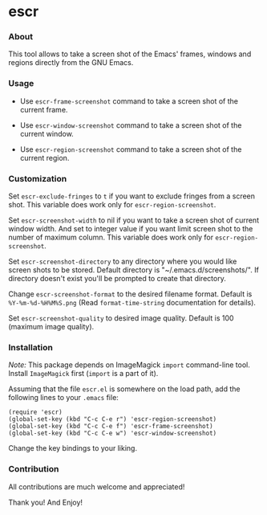 # escr

### About

This tool allows to take a screen shot of the Emacs' frames, windows and regions
directly from the GNU Emacs.

### Usage

- Use `escr-frame-screenshot` command to take a screen shot of the current frame.

- Use `escr-window-screenshot` command to take a screen shot of the current window.

- Use `escr-region-screenshot` command to take a screen shot of the current region.

### Customization

Set `escr-exclude-fringes` to `t` if you want to exclude fringes from a screen
shot. This variable does work only for `escr-region-screenshot`.

Set `escr-screenshot-width` to nil if you want to take a screen shot of current
window width. And set to integer value if you want limit screen shot to the number of
maximum column. This variable does work only for `escr-region-screenshot`.

Set `escr-screenshot-directory` to any directory where you would like screen shots to
be stored. Default directory is "~/.emacs.d/screenshots/". If directory doesn't exist
you'll be prompted to create that directory.

Change `escr-screenshot-format` to the desired filename format. Default is
`%Y-%m-%d-%H%M%S.png` (Read `format-time-string` documentation for details).

Set `escr-screenshot-quality` to desired image quality. Default is 100 (maximum
image quality).

### Installation

*Note:* This package depends on ImageMagick `import` command-line tool. Install
 `ImageMagick` first (`import` is a part of it).

Assuming that the file `escr.el` is somewhere on the load path, add the following
lines to your `.emacs` file:

```
(require 'escr)
(global-set-key (kbd "C-c C-e r") 'escr-region-screenshot)
(global-set-key (kbd "C-c C-e f") 'escr-frame-screenshot)
(global-set-key (kbd "C-c C-e w") 'escr-window-screenshot)
```

Change the key bindings to your liking.

### Contribution

All contributions are much welcome and appreciated!



Thank you! And Enjoy!
